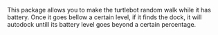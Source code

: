 This package allows you to make the turtlebot random walk while it has battery. Once it goes bellow a certain level,
if it finds the dock, it will autodock untill its battery level goes beyond a certain percentage.
